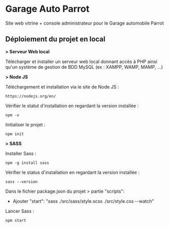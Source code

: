 # Garage Auto Parrot

Site web vitrine + console administrateur pour le Garage automobile Parrot

## Déploiement du projet en local

**> Serveur Web local**

Télécharger et installer un serveur web local donnant accès à PHP ainsi qu'un système de gestion de BDD MySQL (ex : XAMPP, WAMP, MAMP, ...)

**> Node JS**

Téléchargement et installation via le site de Node JS :

```
https://nodejs.org/en/
```

Vérifier le statut d'installation en regardant la version installée :

```
npm -v
```

Initialiser le projet :

```
npm init
```

**> SASS**

Installer Sass :

```
npm -g install sass
```

Vérifier le status d'installation en regardant la version installée :

```
sass --version
```

Dans le fichier package.json du projet > partie "scripts":

- Ajouter "start": "sass ./src/sass/style.scss ./src/style.css --watch"

Lancer Sass :

```
npm start
```
